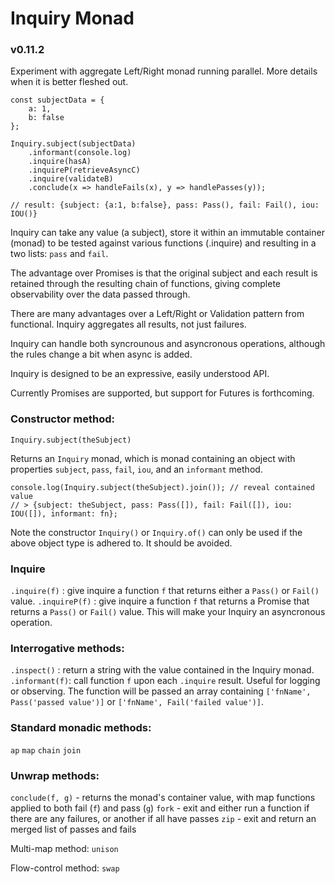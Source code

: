 # Inquiry Monad
### v0.11.2

Experiment with aggregate Left/Right monad running parallel. More details when it is better fleshed out.

```
const subjectData = {
    a: 1,
    b: false
};

Inquiry.subject(subjectData)
    .informant(console.log)
    .inquire(hasA)
    .inquireP(retrieveAsyncC)
    .inquire(validateB)
    .conclude(x => handleFails(x), y => handlePasses(y));

// result: {subject: {a:1, b:false}, pass: Pass(), fail: Fail(), iou: IOU()}
```

Inquiry can take any value (a subject), store it within an immutable container (monad) to be tested against various functions (.inquire) and resulting in a two lists: `pass` and `fail`.

The advantage over Promises is that the original subject and each result is retained through the resulting chain of functions,
giving complete observability over the data passed through.

There are many advantages over a Left/Right or Validation pattern from functional. Inquiry aggregates all results, not just failures.

Inquiry can handle both syncrounous and asyncronous operations, although the rules change a bit when async is added.

Inquiry is designed to be an expressive, easily understood API.

Currently Promises are supported, but support for Futures is forthcoming.

### Constructor method:

`Inquiry.subject(theSubject)`

Returns an `Inquiry` monad, which is monad containing an object with properties `subject`, `pass`, `fail`, `iou`, and an `informant` method.

```
console.log(Inquiry.subject(theSubject).join()); // reveal contained value
// > {subject: theSubject, pass: Pass([]), fail: Fail([]), iou: IOU([]), informant: fn};
```

Note the constructor `Inquiry()` or `Inquiry.of()` can only be used if the above object type is adhered to. It should be avoided.

### Inquire

`.inquire(f)` : give inquire a function `f` that returns either a `Pass()` or `Fail()` value.
`.inquireP(f)` : give inquire a function `f` that returns a Promise that returns a `Pass()` or `Fail()` value.
 This will make your Inquiry an asyncronous operation.

### Interrogative methods:

`.inspect()` : return a string with the value contained in the Inquiry monad.
`.informant(f)`: call function `f` upon each `.inquire` result. Useful for logging or observing. The function will be passed an array
containing `['fnName', Pass('passed value')]` or `['fnName', Fail('failed value')]`.

### Standard monadic methods:

`ap`
`map`
`chain`
`join`

### Unwrap methods:

`conclude(f, g)` - returns the monad's container value, with map functions applied to both fail (`f`) and pass (`g`)
`fork` - exit and either run a function if there are any failures, or another if all have passes
`zip` - exit and return an merged list of passes and fails

Multi-map method:
`unison`

Flow-control method:
`swap`